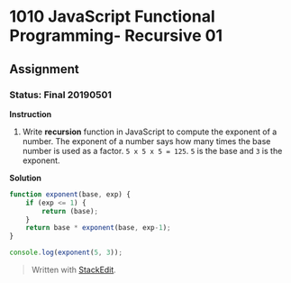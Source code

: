 # 1010 JavaScript Functional Programming- Recursive 01
## Assignment
### Status: Final 20190501

**Instruction**
 1. Write **recursion** function in JavaScript to compute the exponent of a number. The exponent of a number says how many times the base number is used as a factor. `5 x 5 x 5 = 125`. `5` is the base and `3` is the exponent.

**Solution**
```JavaScript
function exponent(base, exp) {
	if (exp <= 1) {
		return (base);
	}
	return base * exponent(base, exp-1);
}

console.log(exponent(5, 3));
```

> Written with [StackEdit](https://stackedit.io/).